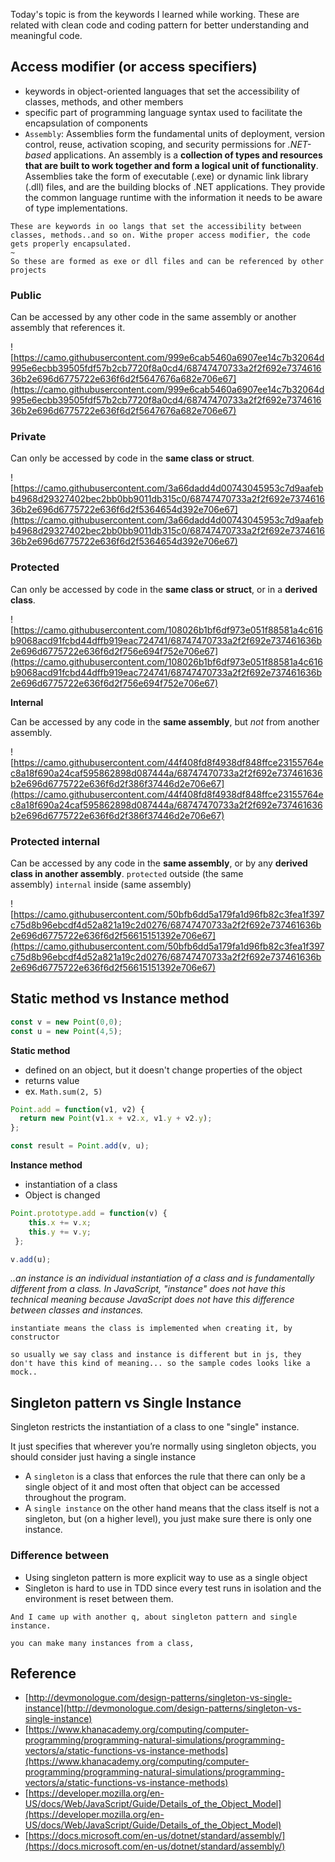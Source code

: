 Today's topic is from the keywords I learned while working. These are related with clean code and coding pattern for better understanding and meaningful code.

## Access modifier (or access specifiers)

- keywords in object-oriented languages that set the accessibility of classes, methods, and other members
- specific part of programming language syntax used to facilitate the encapsulation of components
- `Assembly`: Assemblies form the fundamental units of deployment, version control, reuse, activation scoping, and security permissions for *.NET-based* applications. An assembly is a **collection of types and resources that are built to work together and form a logical unit of functionality**. Assemblies take the form of executable (.exe) or dynamic link library (.dll) files, and are the building blocks of .NET applications. They provide the common language runtime with the information it needs to be aware of type implementations.
```
These are keywords in oo langs that set the accessibility between classes, methods..and so on. Withe proper access modifier, the code gets properly encapsulated.  
~  
So these are formed as exe or dll files and can be referenced by other projects 
```
### **Public**

Can be accessed by any other code in the same assembly or another assembly that references it.

![https://camo.githubusercontent.com/999e6cab5460a6907ee14c7b32064d995e6ecbb39505fdf57b2cb7720f8a0cd4/68747470733a2f2f692e737461636b2e696d6775722e636f6d2f5647676a682e706e67](https://camo.githubusercontent.com/999e6cab5460a6907ee14c7b32064d995e6ecbb39505fdf57b2cb7720f8a0cd4/68747470733a2f2f692e737461636b2e696d6775722e636f6d2f5647676a682e706e67)

### **Private**

Can only be accessed by code in the **same class or struct**.

![https://camo.githubusercontent.com/3a66dadd4d00743045953c7d9aafebb4968d29327402bec2bb0bb9011db315c0/68747470733a2f2f692e737461636b2e696d6775722e636f6d2f5364654d392e706e67](https://camo.githubusercontent.com/3a66dadd4d00743045953c7d9aafebb4968d29327402bec2bb0bb9011db315c0/68747470733a2f2f692e737461636b2e696d6775722e636f6d2f5364654d392e706e67)

### **Protected**

Can only be accessed by code in the **same class or struct**, or in a **derived class**.

![https://camo.githubusercontent.com/108026b1bf6df973e051f88581a4c616b9068acd91fcbd44dffb919eac724741/68747470733a2f2f692e737461636b2e696d6775722e636f6d2f756e694f752e706e67](https://camo.githubusercontent.com/108026b1bf6df973e051f88581a4c616b9068acd91fcbd44dffb919eac724741/68747470733a2f2f692e737461636b2e696d6775722e636f6d2f756e694f752e706e67)

**Internal**

Can be accessed by any code in the **same assembly**, but *not* from another assembly.

![https://camo.githubusercontent.com/44f408fd8f4938df848ffce23155764ec8a18f690a24caf595862898d087444a/68747470733a2f2f692e737461636b2e696d6775722e636f6d2f386f37446d2e706e67](https://camo.githubusercontent.com/44f408fd8f4938df848ffce23155764ec8a18f690a24caf595862898d087444a/68747470733a2f2f692e737461636b2e696d6775722e636f6d2f386f37446d2e706e67)

### **Protected internal**

Can be accessed by any code in the **same assembly**, or by any **derived class in another assembly**. `protected` outside (the same assembly) `internal` inside (same assembly)

![https://camo.githubusercontent.com/50bfb6dd5a179fa1d96fb82c3fea1f397c75d8b96ebcdf4d52a821a19c2d0276/68747470733a2f2f692e737461636b2e696d6775722e636f6d2f56615151392e706e67](https://camo.githubusercontent.com/50bfb6dd5a179fa1d96fb82c3fea1f397c75d8b96ebcdf4d52a821a19c2d0276/68747470733a2f2f692e737461636b2e696d6775722e636f6d2f56615151392e706e67)

## **Static method vs Instance method**

```jsx
const v = new Point(0,0);
const u = new Point(4,5);
```

**Static method**

- defined on an object, but it doesn't change properties of the object
- returns value
- ex. `Math.sum(2, 5)`

```jsx
Point.add = function(v1, v2) {
  return new Point(v1.x + v2.x, v1.y + v2.y);
};

const result = Point.add(v, u);
```

**Instance method**

- instantiation of a class
- Object is changed

```jsx
Point.prototype.add = function(v) {
    this.x += v.x;
    this.y += v.y;
 };

v.add(u);
```

*..an instance is an individual instantiation of a class and is fundamentally different from a class. In JavaScript, "instance" does not have this technical meaning because JavaScript does not have this difference between classes and instances.*

```
instantiate means the class is implemented when creating it, by constructor

so usually we say class and instance is different but in js, they don't have this kind of meaning... so the sample codes looks like a mock..
```
## Singleton pattern vs Single Instance

Singleton restricts the instantiation of a class to one "single" instance.

It just specifies that wherever you’re normally using singleton objects, you should consider just having a single instance

- A `singleton` is a class that enforces the rule that there can only be a single object of it and most often that object can be accessed throughout the program.
- A `single instance` on the other hand means that the class itself is not a singleton, but (on a higher level), you just make sure there is only one instance.

### Difference between

- Using singleton pattern is more explicit way to use as a single object
- Singleton is hard to use in TDD since every test runs in isolation and the environment is reset between them.

```
And I came up with another q, about singleton pattern and single instance.

you can make many instances from a class, 
```

## Reference

- [http://devmonologue.com/design-patterns/singleton-vs-single-instance](http://devmonologue.com/design-patterns/singleton-vs-single-instance)
- [https://www.khanacademy.org/computing/computer-programming/programming-natural-simulations/programming-vectors/a/static-functions-vs-instance-methods](https://www.khanacademy.org/computing/computer-programming/programming-natural-simulations/programming-vectors/a/static-functions-vs-instance-methods)
- [https://developer.mozilla.org/en-US/docs/Web/JavaScript/Guide/Details_of_the_Object_Model](https://developer.mozilla.org/en-US/docs/Web/JavaScript/Guide/Details_of_the_Object_Model)
- [https://docs.microsoft.com/en-us/dotnet/standard/assembly/](https://docs.microsoft.com/en-us/dotnet/standard/assembly/)